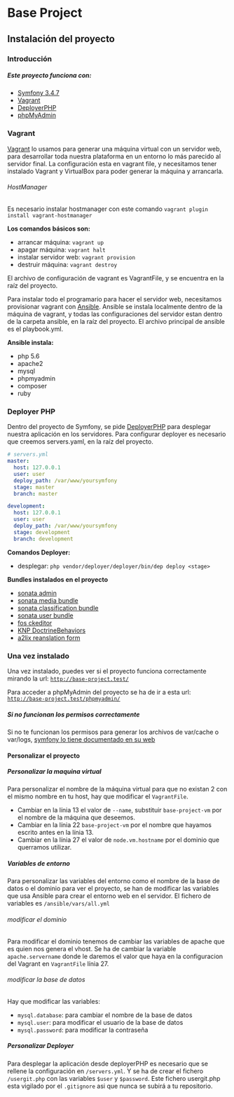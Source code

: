 # Base Project

## Instalación del proyecto

### Introducción

##### Este proyecto funciona con:
 * [Symfony 3.4.7](https://symfony.com/doc/current/index.html)
 * [Vagrant](https://www.vagrantup.com/docs/index.html)
 * [DeployerPHP](https://deployer.org/docs)
 * [phpMyAdmin](https://www.phpmyadmin.net/)
 
### Vagrant
 [Vagrant](https://www.vagrantup.com/docs/index.html) lo usamos para generar una máquina virtual con un servidor web, 
 para desarrollar toda nuestra plataforma en un entorno lo más parecido al 
 servidor final.
 La configuración esta en vagrant file, y necesitamos tener instalado Vagrant
 y VirtualBox para poder generar la máquina y arrancarla.
 
###### HostManager
 Es necesario instalar hostmanager  con este comando
 `vagrant plugin install vagrant-hostmanager`
 
 **Los comandos básicos son:**
   * arrancar máquina: `vagrant up` 
   * apagar máquina: `vagrant halt`
   * instalar servidor web: `vagrant provision`
   * destruir máquina: `vagrant destroy`
   
 El archivo de configuración de vagrant es VagrantFile, y se encuentra
 en la raíz del proyecto.
 
 Para instalar todo el programario para hacer el servidor web, necesitamos
 provisionar vagrant con [Ansible](https://docs.ansible.com/). 
 Ansible se instala localmente dentro de la máquina de vagrant, y todas las
 configuraciones del servidor estan dentro de la carpeta ansible, en la 
 raíz del proyecto.
 El archivo principal de ansible es el playbook.yml.
 
 **Ansible instala:**
  * php 5.6
  * apache2
  * mysql
  * phpmyadmin
  * composer
  * ruby
  
### Deployer PHP
Dentro del proyecto de Symfony, se pide [DeployerPHP](https://deployer.org/docs) para desplegar nuestra 
aplicación en los servidores.
Para configurar deployer es necesario que creemos servers.yaml, en la raíz
del proyecto.

```yaml
# servers.yml
master:
  host: 127.0.0.1
  user: user
  deploy_path: /var/www/yoursymfony
  stage: master
  branch: master

development:
  host: 127.0.0.1
  user: user
  deploy_path: /var/www/yoursymfony
  stage: development
  branch: development
```

**Comandos Deployer:**
 * desplegar: `php vendor/deployer/deployer/bin/dep deploy <stage>`
 
 **Bundles instalados en el proyecto**
  * [sonata admin](https://sonata-project.org/bundles/admin/3-x/doc/index.html)
  * [sonata media bundle](https://sonata-project.org/bundles/media/3-x/doc/index.html)
  * [sonata classification bundle](https://sonata-project.org/bundles/classification/2-x/doc/reference/introduction.html)
  * [sonata user bundle](https://sonata-project.org/bundles/user/4-x/doc/index.html)
  * [fos ckeditor](https://symfony.com/doc/current/bundles/FOSCKEditorBundle/installation.html)
  * [KNP DoctrineBehaviors](https://github.com/KnpLabs/DoctrineBehaviors)
  * [a2lix reanslation form](https://a2lix.fr/bundles/translation-form/2.x.html)
  
### Una vez instalado
 Una vez instalado, puedes ver si el proyecto funciona correctamente mirando la url: [`http://base-project.test/`](http://base-project.test/)
 
 Para acceder a phpMyAdmin del proyecto se ha de ir a esta url: [`http://base-project.test/phpmyadmin/`](http://base-project.test/phpmyadmin/)
 
 ##### Si no funcionan los permisos correctamente
 Si no te funcionan los permisos para generar los archivos de var/cache o var/logs, [symfony lo tiene documentado en su web](https://symfony.com/doc/3.3/setup/file_permissions.html)
 
 #### Personalizar el proyecto
 ##### Personalizar la maquina virtual
 Para personalizar el nombre de la máquina virtual para que no existan 2 con el mismo nombre en tu host, hay que modificar el `VagrantFile`.
 - Cambiar en la línia 13 el valor de `--name`, substituir `base-project-vm` por el nombre de la máquina que deseemos.
 - Cambiar en la línia 22 `base-project-vm` por el nombre que hayamos escrito antes en la línia 13.
 - Cambiar en la línia 27 el valor de `node.vm.hostname` por el dominio que querramos utilizar. 
 
 ##### Variables de entorno
 Para personalizar las variables del entorno como el nombre de la base de datos o el dominio para ver el proyecto, se han de modificar las variables que usa Ansible para crear el entorno web en el servidor.
 El fichero de variables es `/ansible/vars/all.yml`
 
 ###### modificar el dominio
 Para modificar el dominio tenemos de cambiar las variables de apache que es quien nos genera el vhost. Se ha de cambiar la variable `apache.servername` donde le daremos el valor que haya en la configuracion del Vagrant en `VagrantFile` línia 27.
 
 ###### modificar la base de datos
 Hay que modificar las variables: 
 - `mysql.database`: para cambiar el nombre de la base de datos
 - `mysql.user`: para modificar el usuario de la base de datos
 - `mysql.password`: para modificar la contraseña
 
 ##### Personalizar Deployer
 Para desplegar la aplicación desde deployerPHP es necesario que se rellene la configuración en `/servers.yml`. Y se ha de crear el fichero `/usergit.php` con las variables `$user` y `$password`. Este fichero usergit.php esta vigilado por el `.gitignore` asi que nunca se subirá a tu repositorio. 
 
  
